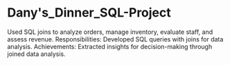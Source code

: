 # Dany's_Dinner_SQL-Project
 Used SQL joins to analyze orders, manage inventory, evaluate staff, and assess revenue. Responsibilities: Developed SQL queries with joins for data analysis. Achievements: Extracted insights for decision-making through joined data analysis.
